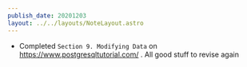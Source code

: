 ```yaml
---
publish_date: 20201203
layout: ../../layouts/NoteLayout.astro
---
```


- Completed `Section 9. Modifying Data` on https://www.postgresqltutorial.com/ . All good stuff to revise again
